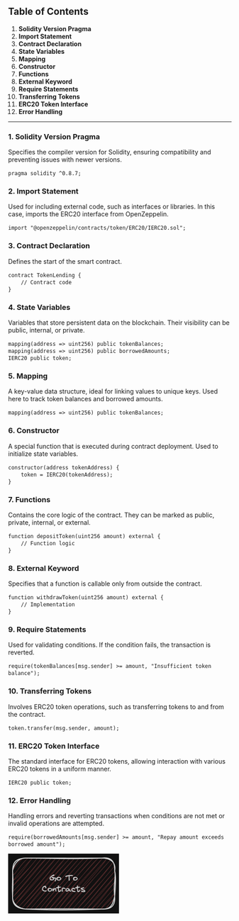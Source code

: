## Table of Contents

1. **Solidity Version Pragma**
2. **Import Statement**
3. **Contract Declaration**
4. **State Variables**
5. **Mapping**
6. **Constructor**
7. **Functions**
8. **External Keyword**
9. **Require Statements**
10. **Transferring Tokens**
11. **ERC20 Token Interface**
12. **Error Handling**

---

### 1. Solidity Version Pragma
Specifies the compiler version for Solidity, ensuring compatibility and preventing issues with newer versions.
```solidity
pragma solidity ^0.8.7;
```

### 2. Import Statement
Used for including external code, such as interfaces or libraries. In this case, imports the ERC20 interface from OpenZeppelin.
```solidity
import "@openzeppelin/contracts/token/ERC20/IERC20.sol";
```

### 3. Contract Declaration
Defines the start of the smart contract.
```solidity
contract TokenLending {
    // Contract code
}
```

### 4. State Variables
Variables that store persistent data on the blockchain. Their visibility can be public, internal, or private.
```solidity
mapping(address => uint256) public tokenBalances;
mapping(address => uint256) public borrowedAmounts;
IERC20 public token;
```

### 5. Mapping
A key-value data structure, ideal for linking values to unique keys. Used here to track token balances and borrowed amounts.
```solidity
mapping(address => uint256) public tokenBalances;
```

### 6. Constructor
A special function that is executed during contract deployment. Used to initialize state variables.
```solidity
constructor(address tokenAddress) {
    token = IERC20(tokenAddress);
}
```

### 7. Functions
Contains the core logic of the contract. They can be marked as public, private, internal, or external.
```solidity
function depositToken(uint256 amount) external {
    // Function logic
}
```

### 8. External Keyword
Specifies that a function is callable only from outside the contract.
```solidity
function withdrawToken(uint256 amount) external {
    // Implementation
}
```

### 9. Require Statements
Used for validating conditions. If the condition fails, the transaction is reverted.
```solidity
require(tokenBalances[msg.sender] >= amount, "Insufficient token balance");
```

### 10. Transferring Tokens
Involves ERC20 token operations, such as transferring tokens to and from the contract.
```solidity
token.transfer(msg.sender, amount);
```

### 11. ERC20 Token Interface
The standard interface for ERC20 tokens, allowing interaction with various ERC20 tokens in a uniform manner.
```solidity
IERC20 public token;
```

### 12. Error Handling
Handling errors and reverting transactions when conditions are not met or invalid operations are attempted.
```solidity
require(borrowedAmounts[msg.sender] >= amount, "Repay amount exceeds borrowed amount");
```

[<img alt="start here" width="250px" src="../../images/contracts.png" />](./Readme.md)